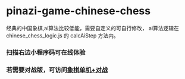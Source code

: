 # pinazi-game-chinese-chess
经典的中国象棋,ai算法比较低能，需要自定义的可自行修改， ai算法逻辑在 chinese_chess_logic.js 的 calcAiStep 方法内。

### 扫描右边小程序码可在线体验

### 若需要对战版，可访问[象棋单机+对战](https://ext.dcloud.net.cn/plugin?id=14053)
